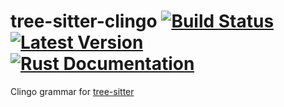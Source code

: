# tree-sitter-clingo [![Build Status](https://github.com/sthiele/tree-sitter-clingo/workflows/CI%20test/badge.svg)](https://github.com/sthiele/tree-sitter-clingo) [![Latest Version](https://img.shields.io/crates/v/tree-sitter-clingo.svg)](https://crates.io/crates/tree-sitter-clingo) [![Rust Documentation](https://img.shields.io/badge/api-rustdoc-blue.svg)](https://docs.rs/tree-sitter-clingo)

Clingo grammar for [tree-sitter](https://github.com/tree-sitter/tree-sitter)

